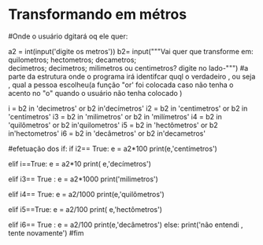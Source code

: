 # Transformando em métros
#Onde o usuário dgitará oq ele quer:

a2 = int(input('digite os metros'))
b2= input("""Vai quer que transforme em: 
          quilometros;
          hectometros;
          decametros;  
          decimetros; 
          decimetros; 
          milimetros ou centimetros?
          digite no lado-""")
#a parte da estrutura onde o programa irá identifcar quql o verdadeiro , ou seja , qual a pessoa escolheu(a função "or' foi colocada caso não tenha o acento no "o" quando o usuário não tenha colocado )

i = b2 in 'decimetros' or b2 in'decímetros'
i2 = b2 in 'centimetros' or b2 in 'centímetros'
i3 = b2 in 'milimetros' or b2 in 'milímetros'
i4 = b2 in 'quilômetros' or b2 in'quilometros'
i5 = b2 in 'hectômetros' or b2 in'hectometros'
i6 = b2 in 'decâmetros' or b2 in'decametros'

#efetuação dos if:
if i2== True:
    e = a2*100
    print(e,'centímetros')

elif i==True:
    e = a2*10
    print( e,'decímetros')

elif  i3== True :
    e = a2*1000
    print('milimetros')

elif i4== True:
    e = a2/1000
    print(e,'quilômetros')

elif i5==True:
    e = a2/100
    print( e,'hectômetros')

elif i6== True :
    e = a2/100
    print(e,'decâmetros')
else:
    print('não entendi , tente novamente')
    #fim
    
